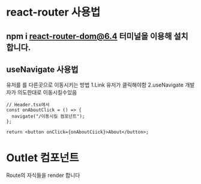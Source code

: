 # react-router 사용법

## npm i react-router-dom@6.4 터미널을 이용해 설치합니다.

## useNavigate 사용법

유저를 를 다른곳으로 이동시키는 방법
1.Link 유저가 클릭해야함
2.useNavigate 개발자가 의도한대로 이동시킬수있음

```tsx
// Header.tsx에서
const onAboutClick = () => {
  navigate("/이동시킬 컴포넌트");
};

return <button onClick={onAboutCiick}>About</button>;
```

# Outlet 컴포넌트

Route의 자식들을 render 합니다
